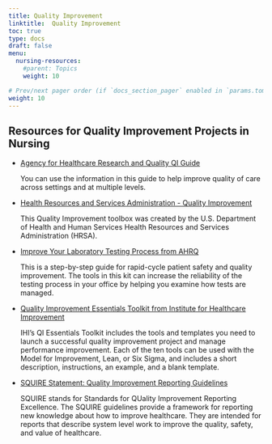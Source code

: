 ```yaml
---
title: Quality Improvement
linktitle:  Quality Improvement
toc: true
type: docs
draft: false
menu:
  nursing-resources:
    #parent: Topics
    weight: 10

# Prev/next pager order (if `docs_section_pager` enabled in `params.toml`)
weight: 10
---
```




## Resources for Quality Improvement Projects in Nursing


* [Agency for Healthcare Research and Quality QI Guide](http://www.ahrq.gov/professionals/systems/monahrq/myqi/nursing.html)
  
  You can use the information in this guide to help improve quality of care across settings and at multiple levels.
  
* [Health Resources and Services Administration - Quality Improvement](https://www.hrsa.gov/sites/default/files/quality/toolbox/508pdfs/qualityimprovement.pdf)
  
  This Quality Improvement toolbox was created by the U.S. Department of Health and Human Services Health Resources and Services Administration (HRSA).
* [Improve Your Laboratory Testing Process from AHRQ](https://www.ahrq.gov/hai/tools/ambulatory-care/lab-testing-toolkit.html)

  This is a step-by-step guide for rapid-cycle patient safety and quality improvement. The tools in this kit can increase the reliability of the testing process in your office by helping you examine how tests are managed.
* [Quality Improvement Essentials Toolkit from Institute for Healthcare Improvement](www.ihi.org/resources/Pages/Tools/Quality-Improvement-Essentials-Toolkit.aspx)
  
  IHI’s QI Essentials Toolkit includes the tools and templates you need to launch a successful quality improvement project and manage performance improvement. Each of the ten tools can be used with the Model for Improvement, Lean, or Six Sigma, and includes a short description, instructions, an example, and a blank template.
* [SQUIRE Statement: Quality Improvement Reporting Guidelines](http://www.squire-statement.org/)
  
  SQUIRE stands for Standards for QUality Improvement Reporting Excellence. The SQUIRE guidelines provide a framework for reporting new knowledge about how to improve healthcare. They are intended for reports that describe system level work to improve the quality, safety, and value of healthcare.



